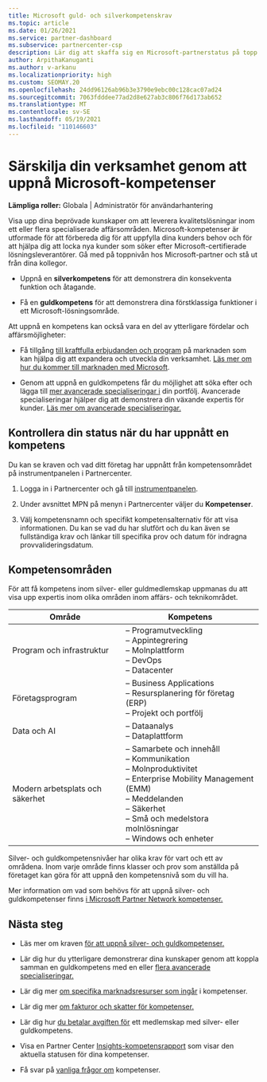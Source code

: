 ```yaml
---
title: Microsoft guld- och silverkompetenskrav
ms.topic: article
ms.date: 01/26/2021
ms.service: partner-dashboard
ms.subservice: partnercenter-csp
description: Lär dig att skaffa sig en Microsoft-partnerstatus på topp och locka nya kunder genom att uppfylla kompetenskraven för att tjäna guld- och silvermedlemskapsnivåer.
author: ArpithaKanuganti
ms.author: v-arkanu
ms.localizationpriority: high
ms.custom: SEOMAY.20
ms.openlocfilehash: 24dd96126ab96b3e3790e9ebc00c128cac07ad24
ms.sourcegitcommit: 7063fdddee77ad2d8e627ab3c806f76d173ab652
ms.translationtype: MT
ms.contentlocale: sv-SE
ms.lasthandoff: 05/19/2021
ms.locfileid: "110146603"
---
```

# <a name="differentiate-your-business-by-attaining-microsoft-competencies"></a>Särskilja din verksamhet genom att uppnå Microsoft-kompetenser

**Lämpliga roller:** Globala | Administratör för användarhantering

Visa upp dina beprövade kunskaper om att leverera kvalitetslösningar inom ett eller flera specialiserade affärsområden. Microsoft-kompetenser är utformade för att förbereda dig för att uppfylla dina kunders behov och för att hjälpa dig att locka nya kunder som söker efter Microsoft-certifierade lösningsleverantörer. Gå med på toppnivån hos Microsoft-partner och stå ut från dina kollegor.

- Uppnå en **silverkompetens** för att demonstrera din konsekventa funktion och åtagande.

- Få en **guldkompetens** för att demonstrera dina förstklassiga funktioner i ett Microsoft-lösningsområde.

Att uppnå en kompetens kan också vara en del av ytterligare fördelar och affärsmöjligheter:

- Få tillgång [till kraftfulla erbjudanden och program](mpn-learn-about-go-to-market-benefits.md) på marknaden som kan hjälpa dig att expandera och utveckla din verksamhet. [Läs mer om hur du kommer till marknaden med Microsoft](https://partner.microsoft.com/solutions/go-to-market).

- Genom att uppnå en guldkompetens får du möjlighet att söka efter och lägga till [mer avancerade specialiseringar i](advanced-specializations.md) din portfölj. Avancerade specialiseringar hjälper dig att demonstrera din växande expertis för kunder. [Läs mer om avancerade specialiseringar.](https://partner.microsoft.com/membership/advanced-specialization)

## <a name="check-your-status-as-you-attain-a-competency"></a>Kontrollera din status när du har uppnått en kompetens

Du kan se kraven och vad ditt företag har uppnått från kompetensområdet på instrumentpanelen i Partnercenter.

1. Logga in i Partnercenter och gå till [instrumentpanelen](https://partner.microsoft.com/dashboard/home).

2. Under avsnittet MPN på menyn i Partnercenter väljer du **Kompetenser**.

3. Välj kompetensnamn och specifikt kompetensalternativ för att visa informationen. Du kan se vad du har slutfört och du kan även se fullständiga krav och länkar till specifika prov och datum för indragna provvalideringsdatum.

## <a name="competency-areas"></a>Kompetensområden

För att få kompetens inom silver- eller guldmedlemskap uppmanas du att visa upp expertis inom olika områden inom affärs- och teknikområdet.

|**Område**            |**Kompetens**                    |
|--------------------|--------------------------------|
|Program och infrastruktur| – Programutveckling<br/> – Appintegrering<br/> – Molnplattform<br/> – DevOps<br/> – Datacenter |
|Företagsprogram | – Business Applications</br> – Resursplanering för företag (ERP)</br> – Projekt och portfölj |
|Data och AI| – Dataanalys<br/> – Dataplattform |
|Modern arbetsplats och säkerhet | – Samarbete och innehåll<br/> – Kommunikation<br/> – Molnproduktivitet<br/> – Enterprise Mobility Management (EMM)<br/> – Meddelanden<br/> – Säkerhet<br/> – Små och medelstora molnlösningar<br/> – Windows och enheter |

Silver- och guldkompetensnivåer har olika krav för vart och ett av områdena. Inom varje område finns klasser och prov som anställda på företaget kan göra för att uppnå den kompetensnivå som du vill ha. 

Mer information om vad som behövs för att uppnå silver- och guldkompetenser finns [i Microsoft Partner Network kompetenser.](https://partner.microsoft.com/membership/competencies)

## <a name="next-steps"></a>Nästa steg

- Läs mer om kraven [för att uppnå silver- och guldkompetenser.](https://partner.microsoft.com/membership/competencies)

- Lär dig hur du ytterligare demonstrerar dina kunskaper genom att koppla samman en guldkompetens med en eller [flera avancerade specialiseringar.](advanced-specializations.md)

- Lär dig mer [om specifika marknadsresurser som ingår](mpn-learn-about-go-to-market-benefits.md) i kompetenser.

- Lär dig mer [om fakturor och skatter för kompetenser.](mpn-view-print-maps-invoice.md)

- Lär dig hur [du betalar avgiften för](mpn-pay-fee-silver-gold-competency.md) ett medlemskap med silver- eller guldkompetens.

- Visa en Partner Center [Insights-kompetensrapport](pci-competencies-report.md) som visar den aktuella statusen för dina kompetenser.

- Få svar på [vanliga frågor om](competencies-faq.md) kompetenser.
